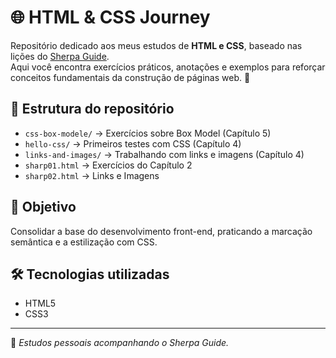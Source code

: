 # 🌐 HTML & CSS Journey

Repositório dedicado aos meus estudos de **HTML e CSS**, baseado nas lições do [Sherpa Guide](https://www.sherpa.guide/).  
Aqui você encontra exercícios práticos, anotações e exemplos para reforçar conceitos fundamentais da construção de páginas web. 🚀

## 📂 Estrutura do repositório
- `css-box-modele/` → Exercícios sobre Box Model (Capítulo 5)  
- `hello-css/` → Primeiros testes com CSS (Capítulo 4)  
- `links-and-images/` → Trabalhando com links e imagens (Capítulo 4)  
- `sharp01.html` → Exercícios do Capítulo 2  
- `sharp02.html` → Links e Imagens  

## 🎯 Objetivo
Consolidar a base do desenvolvimento front-end, praticando a marcação semântica e a estilização com CSS.

## 🛠️ Tecnologias utilizadas
- HTML5
- CSS3

---
📌 *Estudos pessoais acompanhando o Sherpa Guide.*
